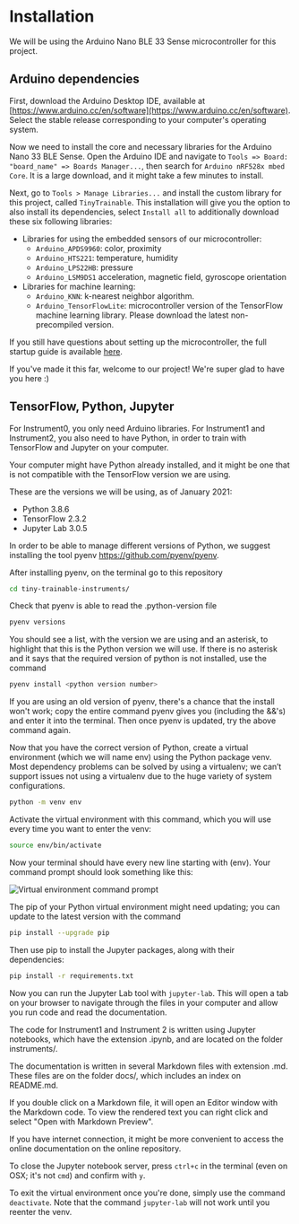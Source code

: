 # Installation

We will be using the Arduino Nano BLE 33 Sense microcontroller for this project.

## Arduino dependencies

First, download the Arduino Desktop IDE, available at [https://www.arduino.cc/en/software](https://www.arduino.cc/en/software). Select the stable release corresponding to your computer's operating system.

Now we need to install the core and necessary libraries for the Arduino Nano 33 BLE Sense. Open the Arduino IDE and navigate to `Tools => Board: "board_name" => Boards Manager...`, then search for `Arduino nRF528x mbed Core`. It is a large download, and it might take a few minutes to install.

Next, go to `Tools > Manage Libraries...` and install the custom library for this project, called `TinyTrainable`. This installation will give you the option to also install its dependencies, select `Install all` to additionally download these six following libraries:

* Libraries for using the embedded sensors of our microcontroller:
    * `Arduino_APDS9960`: color, proximity
    * `Arduino_HTS221`: temperature, humidity
    * `Arduino_LPS22HB`: pressure
    * `Arduino_LSM9DS1` acceleration, magnetic field, gyroscope orientation
* Libraries for machine learning:
    * `Arduino_KNN`: k-nearest neighbor algorithm.
    * `Arduino_TensorFlowLite`: microcontroller version of the TensorFlow machine learning library. Please download the latest non-precompiled version.


If you still have questions about setting up the microcontroller, the full startup guide is available [here](https://www.arduino.cc/en/Guide/NANO33BLESense).

If you've made it this far, welcome to our project! We're super glad to have you here :)

## TensorFlow, Python, Jupyter

For Instrument0, you only need Arduino libraries. For Instrument1 and Instrument2, you also need to have Python, in order to train with TensorFlow and Jupyter on your computer.

Your computer might have Python already installed, and it might be one that is not compatible with the TensorFlow version we are using.

These are the versions we will be using, as of January 2021:

* Python 3.8.6
* TensorFlow 2.3.2
* Jupyter Lab 3.0.5

In order to be able to manage different versions of Python, we suggest installing the tool pyenv https://github.com/pyenv/pyenv.

After installing pyenv, on the terminal go to this repository

```bash
cd tiny-trainable-instruments/
```

Check that pyenv is able to read the .python-version file

```bash
pyenv versions
```

You should see a list, with the version we are using and an asterisk, to highlight that this is the Python version we will use. If there is no asterisk and it says that the required version of python is not installed, use the command

```bash
pyenv install <python version number>
```

If you are using an old version of pyenv, there's a chance that the install won't work; copy the entire command pyenv gives you (including the &&'s) and enter it into the terminal. Then once pyenv is updated, try the above command again.

Now that you have the correct version of Python, create a virtual environment (which we will name env) using the Python package venv. Most dependency problems can be solved by using a virtualenv; we can’t support issues not using a virtualenv due to the huge variety of system configurations.

```bash
python -m venv env
```

Activate the virtual environment with this command, which you will use every time you want to enter the venv:

```bash
source env/bin/activate
```

Now your terminal should have every new line starting with (env). Your command prompt should look something like this:

![Virtual environment command prompt](https://github.com/montoyamoraga/tiny-trainable-instruments/blob/main/docs/images/venv_activation.png "Activating virtual environment")

The pip of your Python virtual environment might need updating; you can update to the latest version with the command

```bash
pip install --upgrade pip
```

Then use pip to install the Jupyter packages, along with their dependencies:

```bash
pip install -r requirements.txt
```

Now you can run the Jupyter Lab tool with `jupyter-lab`. This will open a tab on your browser to navigate through the files in your computer and allow you run code and read the documentation.

The code for Instrument1 and Instrument 2 is written using Jupyter notebooks, which have the extension .ipynb, and are located on the folder instruments/.

The documentation is written in several Markdown files with extension .md. These files are on the folder docs/, which includes an index on README.md.

If you double click on a Markdown file, it will open an Editor window with the Markdown code. To view the rendered text you can right click and select "Open with Markdown Preview".

If you have internet connection, it might be more convenient to access the online documentation on the online repository.

To close the Jupyter notebook server, press `ctrl+c` in the terminal (even on OSX; it's not `cmd`) and confirm with `y`.

To exit the virtual environment once you're done, simply use the command `deactivate`. Note that the command `jupyter-lab` will not work until you reenter the venv.
